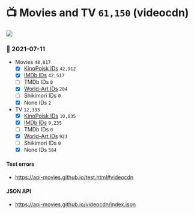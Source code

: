 # :tv: Movies and TV `61,150` (videocdn)

<a href="https://API-Movies.github.io"><img src="https://API-Movies.github.io/banner.png?cache"></a>

### :date: 2021-07-11
- Movies `48,817`
  - [x] <a href="https://API-Movies.github.io/videocdn/movie_kinopoisk_ids.json">KinoPoisk IDs</a> `42,912`
  - [x] <a href="https://API-Movies.github.io/videocdn/movie_imdb_ids.json">IMDb IDs</a> `42,517`
  - [ ] TMDb IDs `0`
  - [x] <a href="https://API-Movies.github.io/videocdn/movie_world_art_ids.json">World-Art IDs</a> `204`
  - [ ] Shikimori IDs `0`
  - [x] None IDs `2`
- TV `12,333`
  - [x] <a href="https://API-Movies.github.io/videocdn/tv_kinopoisk_ids.json">KinoPoisk IDs</a> `10,835`
  - [x] <a href="https://API-Movies.github.io/videocdn/tv_imdb_ids.json">IMDb IDs</a> `9,235`
  - [ ] TMDb IDs `0`
  - [x] <a href="https://API-Movies.github.io/videocdn/tv_world_art_ids.json">World-Art IDs</a> `923`
  - [ ] Shikimori IDs `0`
  - [x] None IDs `584`
#### Test errors
- <a href='https://api-movies.github.io/test.html#videocdn'>https://api-movies.github.io/test.html#videocdn</a>
#### JSON API
- <a href='https://api-movies.github.io/videocdn/index.json'>https://api-movies.github.io/videocdn/index.json</a>
